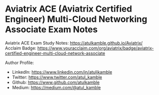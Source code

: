 # Aviatrix ACE (Aviatrix Certified Engineer) Multi-Cloud Networking Associate Exam Notes
Aviatrix ACE Exam Study Notes: https://atulkamble.github.io/Aviatrix/
Acclaim Badge: https://www.youracclaim.com/org/aviatrix/badge/aviatrix-certified-engineer-multi-cloud-network-associate

Author Profile:
- LinkedIn: https://www.linkedin.com/in/atuljkamble 
- Twitter: https://www.twitter.com/atul_kamble
- Github: https://www.github.com/atulkamble
- Medium: https://medium.com/@atul_kamble
